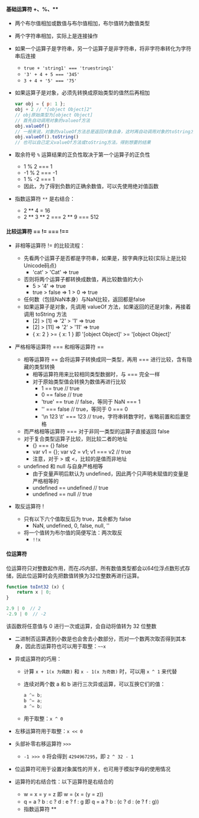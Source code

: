 #### 基础运算符 +、%、**

- 两个布尔值相加或数值与布尔值相加，布尔值转为数值类型

- 两个字符串相加，实际上是连接操作

- 如果一个运算子是字符串，另一个运算子是非字符串，将非字符串转化为字符串后连接

  - `true + 'string1' === 'truestring1'`
  - `'3' + 4 + 5 === '345'`
  - `3 + 4 + '5' === '75'`

- 如果运算子是对象，必须先转换成原始类型的值然后再相加

  ```js
  var obj = { p: 1 };
  obj + 2 // "[object Object]2"
  // obj原始类型为[object Object]
  // 首先自动调用对象的valueof方法
  obj.valueOf()
  // 一般来说，对象的valueOf方法总是返回对象自身，这时再自动调用对象的toString方法，将其转换为字符串
  obj.valueOf().toString()
  // 也可以自己定义valueOf方法或toString方法，得到想要的结果
  ```

- 取余符号 `%` 运算结果的正负性取决于第一个运算子的正负性

  - 1 % 2 === 1
  - -1 % 2 === -1
  - 1 % -2 === 1
  - 因此，为了得到负数的正确余数值，可以先使用绝对值函数

- 指数运算符 `**` 是右结合：

  - 2 *\* 4 = 16
  - 2 \** 3 \** 2 === 2 \** 9 === 512



#### 比较运算符 == != === !==

- 非相等运算符 != 的比较流程：
  - 先看两个运算子是否都是字符串，如果是，按字典序比较(实际上是比较Unicode码点)
    - 'cat' > 'Cat' => true
  - 否则将两个运算子都转换成数值，再比较数值的大小
    - 5 > '4' => true
    - true > false => 1 > 0 => true
  - 任何数（包括NaN本身）与NaN比较，返回都是false
  - 如果运算子是对象，先调用 valueOf 方法，如果返回的还是对象，再接着调用 toString 方法
    - [2] > [1] => '2' > '1' => true
    - [2] > [11] => '2' > '11' => true
    - { x: 2 } >= { x: 1 } 即 '[object Object]' >= '[object Object]'
- 严格相等运算符 === 和相等运算符 ==
  - 相等运算符 == 会将运算子转换成同一类型，再用 === 进行比较，含有隐藏的类型转换
    - 相等运算符用来比较相同类型数据时，与 === 完全一样
    - 对于原始类型值会转换为数值再进行比较
      - 1 == true       // true
      - 0 == false      // true
      - 'true' == true  // false，等同于 NaN === 1
      - '' === false    // true，等同于 0 === 0
      - '\n  123  \t' === 123  // true，字符串转数字时，省略前置和后置空格
  - 而严格相等运算符 === 对于非同一类型的运算子直接返回 false
  - 对于复合类型运算子比较，则比较二者的地址
    - {} === {}  false
    - var v1 = {};  var v2 = v1;  v1 === v2  // true
    - 注意，对于 > 或 <，比较的是值而非地址
  - undefined 和 null 与自身严格相等
    - 由于变量声明后默认为 undefined，因此两个只声明未赋值的变量是严格相等的
    - undefined == undefined  // true
    - undefined == null  // true

- 取反运算符 !
  - 只有以下六个值取反后为 true，其余都为 false
    - NaN, undefined, 0, false, null, ''
  - 将一个值转为布尔值的简便写法：两次取反
    - `!!x`



#### 位运算符

位运算符只对整数起作用，而在JS内部，所有数值类型都会以64位浮点数形式存储，因此位运算时会先把数值转换为32位整数再进行运算。

```js
function toInt32 (x) {
    return x | 0;
}

2.9 | 0  // 2
-2.9 | 0  // -2
```

该函数将任意值与 0 进行一次或运算，会自动将值转为 32 位整数

- 二进制否运算遇到小数是也会舍去小数部分，而对一个数两次取否得到其本身，因此否运算符也可以用于取整：`~~x`

- 异或运算符的巧用：

  - 计算 `x + 1(x 为偶数)` 和 `x - 1(x 为奇数)` 时，可以用 `x ^ 1` 来代替

  - 连续对两个数 a 和 b 进行三次异或运算，可以互换它们的值：

    ```js
    a ^= b;
    b ^= a;
    a ^= b;
    ```

  - 用于取整：`x ^ 0`

- 左移运算符用于取整：`x << 0`

- 头部补零右移运算符 `>>>`

  - `-1 >>> 0` 将会得到 `4294967295`，即 `2 ^ 32 - 1`

- 位运算符可用于设置对象属性的开关，也可用于模拟字母的使用情况

- 运算符的右结合性：以下运算符是右结合的

  - w = x = y = z  即 w = (x = (y = z))
  - q = a ? b : c ? d : e ? f : g 即 q = a ? b : (c ? d : (e ? f : g))
  - 指数运算符 *\* 

